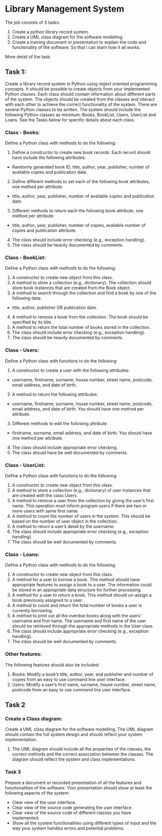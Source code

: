# Library Management System

The job consists of 3 tasks:

1. Create a python library record system.
2. Create a UML class diagram for the software modelling.
3. Create a training document or presentation to explain the code and functionality of the software. So that i can learn how it all works.

More detail of the task:

## Task 1:

Create a library record system in Python using object oriented programming concepts. It should be possible to create objects from your implemented Python classes. Each class should contain information about different parts of the system. The objects should be created from the classes and interact with each other to achieve the correct functionality of the system. There are several Python classes to be written. The system should include the following Python classes as minimum: Books, BookList, Users, UserList and Loans. See the Tasks below for specific details about each class.

### Class - Books:

Define a Python class with methods to do the following:

1. Define a constructor to create new book records. Each record should have include the following attributes:

- Randomly generated book ID, title, author, year, publisher, number of available copies and publication date.

2. Define different methods to set each of the following book attributes, one method per attribute:

- title, author, year, publisher, number of available copies and publication date.

3. Different methods to return each the following book attribute, one method per attribute:

- title, author, year, publisher, number of copies, available number of copies and publication attribute.

4. The class should include error checking (e.g., exception handling).
5. The class should be heavily documented by comments.

### Class - BookList:

Define a Python class with methods to do the following:

1. A constructor to create new object from this class.
2. A method to store a collection (e.g., dictionary). The collection should store book instances that are created from the Book object.
3. A method to search through the collection and find a book by one of the following data:

- title, author, publisher OR publication date.

4. A method to remove a book from the collection. The book should be specified by its title.
5. A method to return the total number of books stored in the collection.
6. The class should include error checking (e.g., exception handling).
7. The class should be heavily documented by comments.

### Class - Users:

Define a Python class with functions to do the following:

1. A constructor to create a user with the following attributes:

- username, firstname, surname, house number, street name, postcode, email address, and date of birth.

2. A method to return the following attributes:

- username, firstname, surname, house number, street name, postcode, email address, and date of birth. You should have one method per attribute.

3. Different methods to edit the following attribute:

- firstname, surname, email address, and date of birth. You should have one method per attribute.

4. The class should include appropriate error checking.
5. The class should have be well documented by comments.

### Class - UserList:

Define a Python class with functions to do the following:

1. A constructor to create new object from this class.
2. A method to store a collection (e.g., dictionary) of user instances that are created with the class Users.
3. A method to remove a user from the collection by giving the user’s first name. This operation must inform program users if there are two or more users with same first name.
4. A method to count the number of users in the system. This should be based on the number of user object in the collection.
5. A method to return a user’s detail by the username.
6. The class should include appropriate error checking (e.g., exception handling).
7. The class should be well documented by comments.

### Class - Loans:

Define a Python class with methods to do the following:

1. A constructor to create new object from this class.
2. A method for a user to borrow a book. This method should have appropriate features to assign a book to a user. The information could be stored in an appropriate data structure for further processing.
3. A method for a user to return a book. This method should un-assign a book previously assigned to a user.
4. A method to count and return the total number of books a user is currently borrowing.
5. A method to print out all the overdue books along with the users’ username and first name. The username and first name of the user should be retrieved through the appropriate methods in the User class.
6. The class should include appropriate error checking (e.g., exception handling).
7. The class should be well documented by comments.

### Other features:

The following features should also be included:

1. Books: Modify a book’s title, author, year, and publisher and number of copies from an easy to use command line user interface.
2. Users: Modify a user’s first name, surname, house number, street name, postcode from an easy to use command line user interface.

## Task 2

### Create a Class diagram:

Create a UML class diagram for the software modelling. The UML diagram should contain the full system design and should reflect your system implementation.

1. The UML diagram should include all the properties of the classes, the correct methods and the correct association between the classes. The diagram should reflect the system and class implementations.

### Task 3

Prepare a document or recorded presentation of all the features and functionalities of the software. Your presentation should show at least the following aspects of the system:

- Clear view of the user interface.
- Clear view of the source code generating the user interface.
- Clear view of the source code of different classes you have implemented.
- Show all the system functionalities using different types of input and the way your system handles errors and potential problems.
